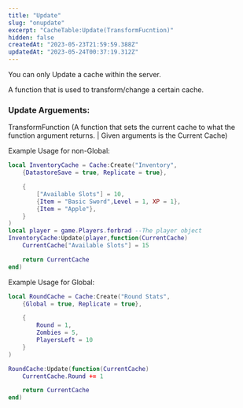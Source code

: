 ```yaml
---
title: "Update"
slug: "onupdate"
excerpt: "CacheTable:Update(TransformFucntion)"
hidden: false
createdAt: "2023-05-23T21:59:59.388Z"
updatedAt: "2023-05-24T00:37:19.312Z"
---
```

You can only Update a cache within the server. 

A function that is used to transform/change a certain cache.

### Update Arguements:

TransformFunction (A function that sets the current cache to what the function argument returns. | Given arguments is the Current Cache) 

Example Usage for non-Global:

```lua example
local InventoryCache = Cache:Create("Inventory", 
	{DatastoreSave = true, Replicate = true}, 

	{
		["Available Slots"] = 10,
		{Item = "Basic Sword",Level = 1, XP = 1},
		{Item = "Apple"},
	}
)
local player = game.Players.forbrad --The player object
InventoryCache:Update(player,function(CurrentCache)
	CurrentCache["Available Slots"] = 15

	return CurrentCache
end)
```

Example Usage for Global:

```lua example
local RoundCache = Cache:Create("Round Stats", 
	{Global = true, Replicate = true}, 

	{
		Round = 1,
		Zombies = 5,
		PlayersLeft = 10
	}
)

RoundCache:Update(function(CurrentCache)
	CurrentCache.Round += 1

	return CurrentCache
end) 
```